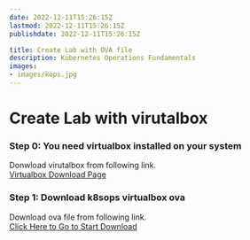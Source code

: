 ```yaml
---
date: 2022-12-11T15:26:15Z
lastmod: 2022-12-11T15:26:15Z
publishdate: 2022-12-11T15:26:15Z

title: Create Lab with OVA file
description: Kubernetes Operations Fundamentals
images:
- images/kops.jpg
---
```


# Create Lab with virutalbox
### Step 0: You need virtualbox installed on your system
Donwload virutalbox from following link.  
[Virtualbox Download Page](https://www.virtualbox.org/wiki/Downloads)  

### Step 1: Download k8sops virtualbox ova
Download ova file from following link.  
[Click Here to Go to Start Download](https://s3.ir-thr-at1.arvanstorage.ir/k8sops/k8sops.ova)
